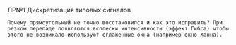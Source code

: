 ЛР№1 Дискретизация типовых сигналов

    Почему прямоугольный не точно восстановился и как это исправить? При резком перепаде появляются всплески интенсивности (эффект Гибса) чтобы этого не возникало используют сглаженные окна (например окно Ханна).

